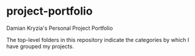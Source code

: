 # project-portfolio
Damian Kryzia's Personal Project Portfolio

The top-level folders in this repository indicate the categories by which I have grouped my projects.
